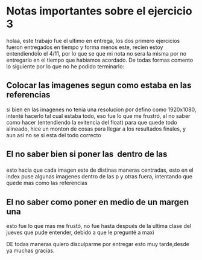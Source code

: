 # Notas importantes sobre el ejercicio 3
holaa, este trabajo fue el ultimo en entrega, los dos primero ejercicios fueron entregados en tiempo y forma menos este, recien estoy entendiendolo el 4/11, por lo que se que mi nota no sera la misma por no entregarlo en el tiempo que habiamos acordado.
De todas formas comento lo siguiente por lo que no he podido terminarlo:
## Colocar las imagenes segun como estaba en las referencias
si bien en las imagenes no tenia una resolucion por defino como 1920x1080, intenté hacerlo tal cual estaba todo, eso fue lo que me frustró, al no saber como hacer (entendiendo la exitencia del float) para que quede todo alineado, hice un monton de cosas para llegar a los resultados finales, y aun asi no se si esta del todo correcto
## El no saber bien si poner las <img> dentro de las <p>
esto hacia que cada imagen este de distinas maneras centradas, esto en el index puse algunas imagenes dentro de las p y otras fuera, intentando que quede mas como las referencias
## El no saber como poner en medio de un margen una <img>
esto fue lo que mas me frustó, no fue hasta después de la ultima clase del jueves que pude entender, debido a que le pregunté a maxi

DE todas maneras quiero disculparme por entregar esto muy tarde,desde ya muchas gracias.
